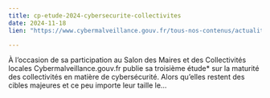 ```yaml
---
title: cp-etude-2024-cybersecurite-collectivites
date: 2024-11-18
lien: "https://www.cybermalveillance.gouv.fr/tous-nos-contenus/actualites/cp-etude-2024-cybersecurite-collectivites"

---
```


À l’occasion de sa participation au Salon des Maires et des Collectivités locales
Cybermalveillance.gouv.fr publie sa troisième étude* sur la maturité des collectivités en matière de cybersécurité. Alors qu’elles restent des cibles majeures
et ce peu importe leur taille
le…
